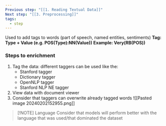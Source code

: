 ```yaml
---
Previous step: "[[1. Reading Textual Data]]"
Next step: "[[3. Preprocessing]]"
tags:
  - step
---
```

Used to add tags to words (part of speech, named entities, sentiments)
**Tag: Type + Value (e.g. POS(Type):NN(Value))**
**Example: Very(RB(POS))**

### Steps to enrichment
1. Tag the data: different taggers can be used like the:
   - Stanford tagger
   - Dictionary tagger
   - OpenNLP tagger
   - Stanford NLP NE tagger
2. View data with document viewer
3. Consider that taggers can overwrite already tagged words
   ![[Pasted image 20240202152955.png]]
> [!NOTE] Language
> Consider that models will perform better with the language that was used/that dominated the dataset
